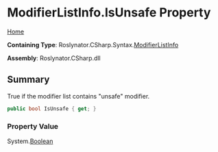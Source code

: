 # ModifierListInfo\.IsUnsafe Property

[Home](../../../../../README.md)

**Containing Type**: Roslynator\.CSharp\.Syntax\.[ModifierListInfo](../README.md)

**Assembly**: Roslynator\.CSharp\.dll

## Summary

True if the modifier list contains "unsafe" modifier\.

```csharp
public bool IsUnsafe { get; }
```

### Property Value

System\.[Boolean](https://docs.microsoft.com/en-us/dotnet/api/system.boolean)

